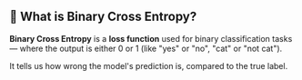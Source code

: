 ## 🔹 What is Binary Cross Entropy?
**Binary Cross Entropy** is a **loss function** used for binary classification tasks — where the output is either 0 or 1 (like "yes" or "no", "cat" or "not cat").

It tells us how wrong the model's prediction is, compared to the true label.

